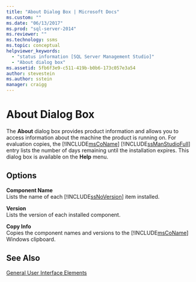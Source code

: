 ```yaml
---
title: "About Dialog Box | Microsoft Docs"
ms.custom: ""
ms.date: "06/13/2017"
ms.prod: "sql-server-2014"
ms.reviewer: ""
ms.technology: ssms
ms.topic: conceptual
helpviewer_keywords: 
  - "status information [SQL Server Management Studio]"
  - "About dialog box"
ms.assetid: 5fb6f3e9-c511-419b-b0b6-173c057e3a54
author: stevestein
ms.author: sstein
manager: craigg
---
```

# About Dialog Box
  The **About** dialog box provides product information and allows you to access information about the machine the product is running on. For evaluation copies, the [!INCLUDE[msCoName](../includes/msconame-md.md)] [!INCLUDE[ssManStudioFull](../includes/ssmanstudiofull-md.md)] entry lists the number of days remaining until the installation expires. This dialog box is available on the **Help** menu.  
  
## Options  
 **Component Name**  
 Lists the name of each [!INCLUDE[ssNoVersion](../includes/ssnoversion-md.md)] item installed.  
  
 **Version**  
 Lists the version of each installed component.  
  
 **Copy Info**  
 Copies the component names and versions to the [!INCLUDE[msCoName](../includes/msconame-md.md)] Windows clipboard.  
  
## See Also  
 [General User Interface Elements](general-user-interface-elements.md)  
  
  
